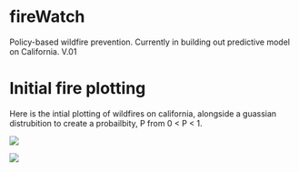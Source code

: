 # fireWatch
Policy-based wildfire prevention. Currently in building out predictive model on California. V.01 

# Initial fire plotting 

Here is the intial plotting of wildfires on california, alongside a guassian distrubition to create a probailbity, P from 0 < P < 1. 

![](https://github.com/blueishfiend692/fireWatch/blob/master/Screenshot%202023-07-29%20203330.png)

![](https://github.com/blueishfiend692/fireWatch/blob/master/Screenshot%202023-07-29%20211458.png)





